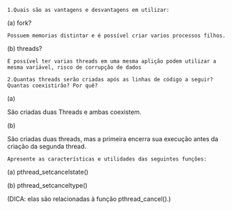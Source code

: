 

    1.Quais são as vantagens e desvantagens em utilizar:

(a) fork?

	Possuem memorias distintar e é possível criar varios processos filhos.
	
(b) threads?

	É possível ter varias threads em uma mesma aplição podem utilizar a mesma variável, risco de corrupção de dados                                                                                                                                                                                                                                                                                                                                                                                                                                                                                                                      

    2.Quantas threads serão criadas após as linhas de código a seguir? Quantas coexistirão? Por quê?

(a)

São criadas duas Threads e ambas coexistem.

(b)

São criadas duas threads, mas a primeira encerra sua execução antes da criação da segunda thread.

    Apresente as características e utilidades das seguintes funções:

(a) pthread_setcancelstate()

(b) pthread_setcanceltype()

(DICA: elas são relacionadas à função pthread_cancel().)

